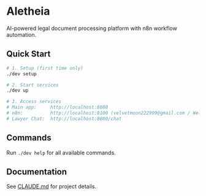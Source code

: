 # Aletheia

AI-powered legal document processing platform with n8n workflow automation.

## Quick Start

```bash
# 1. Setup (first time only)
./dev setup

# 2. Start services
./dev up

# 3. Access services
# Main app:     http://localhost:8080
# n8n:          http://localhost:8100 (velvetmoon222999@gmail.com / Welcome123!)
# Lawyer Chat:  http://localhost:8080/chat
```

## Commands
Run `./dev help` for all available commands.

## Documentation
See [CLAUDE.md](CLAUDE.md) for project details.